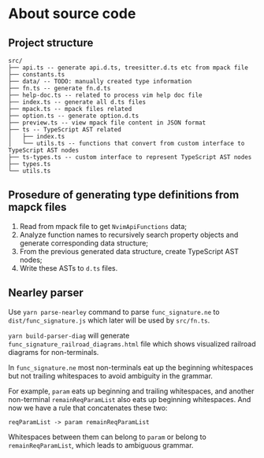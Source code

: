 # About source code

## Project structure

```text
src/
├── api.ts -- generate api.d.ts, treesitter.d.ts etc from mpack file
├── constants.ts
├── data/ -- TODO: manually created type information
├── fn.ts -- generate fn.d.ts
├── help-doc.ts -- related to process vim help doc file
├── index.ts -- generate all d.ts files
├── mpack.ts -- mpack files related
├── option.ts -- generate option.d.ts
├── preview.ts -- view mpack file content in JSON format
├── ts -- TypeScript AST related
│   ├── index.ts
│   └── utils.ts -- functions that convert from custom interface to TypeScript AST nodes
├── ts-types.ts -- custom interface to represent TypeScript AST nodes
├── types.ts
└── utils.ts
```

## Prosedure of generating type definitions from mapck files

1. Read from mpack file to get `NvimApiFunctions` data;
1. Analyze function names to recursively search property objects and generate
corresponding data structure;
1. From the previous generated data structure, create TypeScript AST nodes;
1. Write these ASTs to `d.ts` files.

## Nearley parser

Use `yarn parse-nearley` command to parse `func_signature.ne` to
`dist/func_signature.js` which later will be used by `src/fn.ts`.

`yarn build-parser-diag` will generate `func_signature_railroad_diagrams.html`
file which shows visualized railroad diagrams for non-terminals.

In `func_signature.ne` most non-terminals eat up the beginning whitespaces
but not trailing whitespaces to avoid ambiguity in the grammar.

For example, `param` eats up beginning and trailing whitespaces,
and another non-terminal `remainReqParamList` also eats up beginning whitespaces.
And now we have a rule that concatenates these two:

```nearley
reqParamList -> param remainReqParamList
```

Whitespaces between them can belong to `param` or belong to `remainReqParamList`,
which leads to ambiguous grammar.

